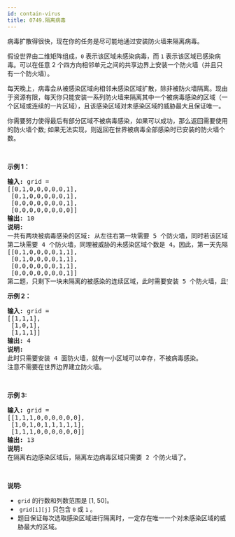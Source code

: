```yaml
---
id: contain-virus
title: 0749.隔离病毒
---
```

病毒扩散得很快，现在你的任务是尽可能地通过安装防火墙来隔离病毒。

假设世界由二维矩阵组成，<code>0</code> 表示该区域未感染病毒，而 <code>1</code> 表示该区域已感染病毒。可以在任意 2 个四方向相邻单元之间的共享边界上安装一个防火墙（并且只有一个防火墙）。

每天晚上，病毒会从被感染区域向相邻未感染区域扩散，除非被防火墙隔离。现由于资源有限，每天你只能安装一系列防火墙来隔离其中一个被病毒感染的区域（一个区域或连续的一片区域），且该感染区域对未感染区域的威胁最大且保证唯一。

你需要努力使得最后有部分区域不被病毒感染，如果可以成功，那么返回需要使用的防火墙个数; 如果无法实现，则返回在世界被病毒全部感染时已安装的防火墙个数。

 

**示例 1：**


<pre><strong>输入:</strong> grid = <br/>[[0,1,0,0,0,0,0,1],<br/> [0,1,0,0,0,0,0,1],<br/> [0,0,0,0,0,0,0,1],<br/> [0,0,0,0,0,0,0,0]]<br/><strong>输出:</strong> 10<br/><strong>说明:</strong><br/>一共有两块被病毒感染的区域: 从左往右第一块需要 5 个防火墙，同时若该区域不隔离，晚上将感染 5 个未感染区域（即被威胁的未感染区域个数为 5）;<br/>第二块需要 4 个防火墙，同理被威胁的未感染区域个数是 4。因此，第一天先隔离左边的感染区域，经过一晚后，病毒传播后世界如下:<br/>[[0,1,0,0,0,0,1,1],<br/> [0,1,0,0,0,0,1,1],<br/> [0,0,0,0,0,0,1,1],<br/> [0,0,0,0,0,0,0,1]]<br/>第二题，只剩下一块未隔离的被感染的连续区域，此时需要安装 5 个防火墙，且安装完毕后病毒隔离任务完成。<br/></pre>

**示例 2：**


<pre><strong>输入:</strong> grid = <br/>[[1,1,1],<br/> [1,0,1],<br/> [1,1,1]]<br/><strong>输出:</strong> 4<br/><strong>说明:</strong> <br/>此时只需要安装 4 面防火墙，就有一小区域可以幸存，不被病毒感染。<br/>注意不需要在世界边界建立防火墙。</pre>

 

**示例 3:**


<pre><strong>输入:</strong> grid = <br/>[[1,1,1,0,0,0,0,0,0],<br/> [1,0,1,0,1,1,1,1,1],<br/> [1,1,1,0,0,0,0,0,0]]<br/><strong>输出:</strong> 13<br/><strong>说明:</strong> <br/>在隔离右边感染区域后，隔离左边病毒区域只需要 2 个防火墙了。<br/></pre>

 

**说明:**

- <code>grid</code> 的行数和列数范围是 [1, 50]。
-  <code>grid[i][j]</code> 只包含 <code>0</code> 或 <code>1</code> 。
- 题目保证每次选取感染区域进行隔离时，一定存在唯一一个对未感染区域的威胁最大的区域。
 
